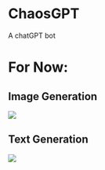 # ChaosGPT
A chatGPT bot
# For Now:
## Image Generation
![](https://i.imgur.com/aKuRCG6.gif) 

## Text Generation
![](https://i.imgur.com/afdDG2V.png)
